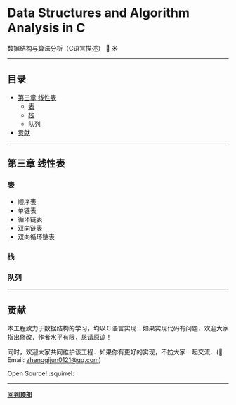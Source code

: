 # Data Structures and Algorithm Analysis in C
数据结构与算法分析（C语言描述） :100: :sunny:

----

## 目录
<!-- vim-markdown-toc GFM -->

* [第三章 线性表](#第三章-线性表)
    * [表](#表)
    * [栈](#栈)
    * [队列](#队列)
* [贡献](#贡献)

<!-- vim-markdown-toc -->

----

## 第三章 线性表
### 表
- 顺序表
- 单链表
- 循环链表
- 双向链表
- 双向循环链表

### 栈

### 队列

----

## 贡献
本工程致力于数据结构的学习，均以Ｃ语言实现．如果实现代码有问题，欢迎大家指出修改．作者水平有限，恳请原谅！

同时，欢迎大家共同维护该工程．如果你有更好的实现，不妨大家一起交流．(:e-mail: Email: zhengqijun0121@qq.com)

Open Source! :squirrel:

----

**[回到顶部](#目录)**

<!-- EOF -->

